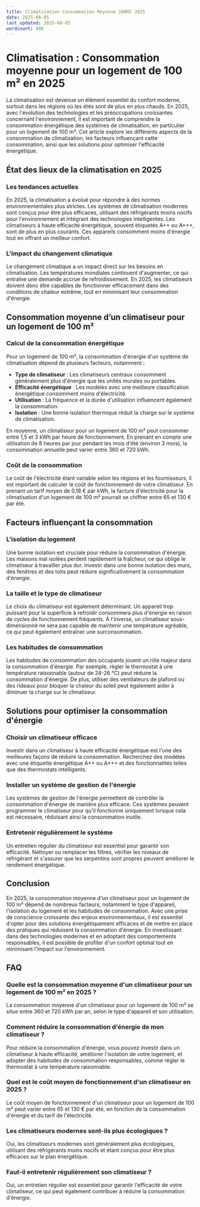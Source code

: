 ```yaml
---
title: Climatisation Consommation Moyenne 100M2 2025
date: 2025-08-05
last_updated: 2025-08-05
wordcount: 986
---
```


# Climatisation : Consommation moyenne pour un logement de 100 m² en 2025

La climatisation est devenue un élément essentiel du confort moderne, surtout dans les régions où les étés sont de plus en plus chauds. En 2025, avec l'évolution des technologies et les préoccupations croissantes concernant l'environnement, il est important de comprendre la consommation énergétique des systèmes de climatisation, en particulier pour un logement de 100 m². Cet article explore les différents aspects de la consommation de climatisation, les facteurs influençant cette consommation, ainsi que les solutions pour optimiser l'efficacité énergétique.

## État des lieux de la climatisation en 2025

### Les tendances actuelles

En 2025, la climatisation a évolué pour répondre à des normes environnementales plus strictes. Les systèmes de climatisation modernes sont conçus pour être plus efficaces, utilisant des réfrigérants moins nocifs pour l'environnement et intégrant des technologies intelligentes. Les climatiseurs à haute efficacité énergétique, souvent étiquetés A++ ou A+++, sont de plus en plus courants. Ces appareils consomment moins d'énergie tout en offrant un meilleur confort.

### L'impact du changement climatique

Le changement climatique a un impact direct sur les besoins en climatisation. Les températures mondiales continuent d'augmenter, ce qui entraîne une demande accrue de refroidissement. En 2025, les climatiseurs doivent donc être capables de fonctionner efficacement dans des conditions de chaleur extrême, tout en minimisant leur consommation d'énergie.

## Consommation moyenne d’un climatiseur pour un logement de 100 m²

### Calcul de la consommation énergétique

Pour un logement de 100 m², la consommation d'énergie d'un système de climatisation dépend de plusieurs facteurs, notamment :

- **Type de climatiseur** : Les climatiseurs centraux consomment généralement plus d'énergie que les unités murales ou portables.
- **Efficacité énergétique** : Les modèles avec une meilleure classification énergétique consomment moins d'électricité.
- **Utilisation** : La fréquence et la durée d'utilisation influencent également la consommation.
- **Isolation** : Une bonne isolation thermique réduit la charge sur le système de climatisation.

En moyenne, un climatiseur pour un logement de 100 m² peut consommer entre 1,5 et 3 kWh par heure de fonctionnement. En prenant en compte une utilisation de 8 heures par jour pendant les mois d'été (environ 3 mois), la consommation annuelle peut varier entre 360 et 720 kWh.

### Coût de la consommation

Le coût de l'électricité étant variable selon les régions et les fournisseurs, il est important de calculer le coût de fonctionnement de votre climatiseur. En prenant un tarif moyen de 0,18 € par kWh, la facture d'électricité pour la climatisation d'un logement de 100 m² pourrait se chiffrer entre 65 et 130 € par été.

## Facteurs influençant la consommation

### L'isolation du logement

Une bonne isolation est cruciale pour réduire la consommation d'énergie. Les maisons mal isolées perdent rapidement la fraîcheur, ce qui oblige le climatiseur à travailler plus dur. Investir dans une bonne isolation des murs, des fenêtres et des toits peut réduire significativement la consommation d'énergie.

### La taille et le type de climatiseur

Le choix du climatiseur est également déterminant. Un appareil trop puissant pour la superficie à refroidir consommera plus d'énergie en raison de cycles de fonctionnement fréquents. À l'inverse, un climatiseur sous-dimensionné ne sera pas capable de maintenir une température agréable, ce qui peut également entraîner une surconsommation.

### Les habitudes de consommation

Les habitudes de consommation des occupants jouent un rôle majeur dans la consommation d'énergie. Par exemple, régler le thermostat à une température raisonnable (autour de 24-26 °C) peut réduire la consommation d'énergie. De plus, utiliser des ventilateurs de plafond ou des rideaux pour bloquer la chaleur du soleil peut également aider à diminuer la charge sur le climatiseur.

## Solutions pour optimiser la consommation d'énergie

### Choisir un climatiseur efficace

Investir dans un climatiseur à haute efficacité énergétique est l'une des meilleures façons de réduire la consommation. Recherchez des modèles avec une étiquette énergétique A++ ou A+++ et des fonctionnalités telles que des thermostats intelligents.

### Installer un système de gestion de l'énergie

Les systèmes de gestion de l'énergie permettent de contrôler la consommation d'énergie de manière plus efficace. Ces systèmes peuvent programmer le climatiseur pour qu'il fonctionne uniquement lorsque cela est nécessaire, réduisant ainsi la consommation inutile.

### Entretenir régulièrement le système

Un entretien régulier du climatiseur est essentiel pour garantir son efficacité. Nettoyer ou remplacer les filtres, vérifier les niveaux de réfrigérant et s'assurer que les serpentins sont propres peuvent améliorer le rendement énergétique.

## Conclusion

En 2025, la consommation moyenne d'un climatiseur pour un logement de 100 m² dépend de nombreux facteurs, notamment le type d'appareil, l'isolation du logement et les habitudes de consommation. Avec une prise de conscience croissante des enjeux environnementaux, il est essentiel d'opter pour des solutions énergétiquement efficaces et de mettre en place des pratiques qui réduisent la consommation d'énergie. En investissant dans des technologies modernes et en adoptant des comportements responsables, il est possible de profiter d'un confort optimal tout en minimisant l'impact sur l'environnement.

## FAQ

### Quelle est la consommation moyenne d'un climatiseur pour un logement de 100 m² en 2025 ?

La consommation moyenne d'un climatiseur pour un logement de 100 m² se situe entre 360 et 720 kWh par an, selon le type d'appareil et son utilisation.

### Comment réduire la consommation d'énergie de mon climatiseur ?

Pour réduire la consommation d'énergie, vous pouvez investir dans un climatiseur à haute efficacité, améliorer l'isolation de votre logement, et adopter des habitudes de consommation responsables, comme régler le thermostat à une température raisonnable.

### Quel est le coût moyen de fonctionnement d'un climatiseur en 2025 ?

Le coût moyen de fonctionnement d'un climatiseur pour un logement de 100 m² peut varier entre 65 et 130 € par été, en fonction de la consommation d'énergie et du tarif de l'électricité.

### Les climatiseurs modernes sont-ils plus écologiques ?

Oui, les climatiseurs modernes sont généralement plus écologiques, utilisant des réfrigérants moins nocifs et étant conçus pour être plus efficaces sur le plan énergétique.

### Faut-il entretenir régulièrement son climatiseur ?

Oui, un entretien régulier est essentiel pour garantir l'efficacité de votre climatiseur, ce qui peut également contribuer à réduire la consommation d'énergie.